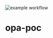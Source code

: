 ![example workflow](https://github.com/ClaudenirFreitas/opa-poc/actions/workflows/test.yml/badge.svg)

# opa-poc
